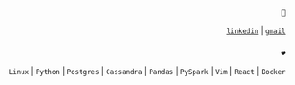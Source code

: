 <div align="right">

### ``` 🤙 ```

[```linkedin```](https://www.linkedin.com/in/sergencepoglu/)
  |
[```gmail```](mailto:dev.csgn@gmail.com)



### ``` ❤️ ```

```Linux```  | ```Python```   | ```Postgres```  |  ```Cassandra```  |   ```Pandas```  |  ```PySpark```   |  ```Vim```   |  ```React```  |   ```Docker```
